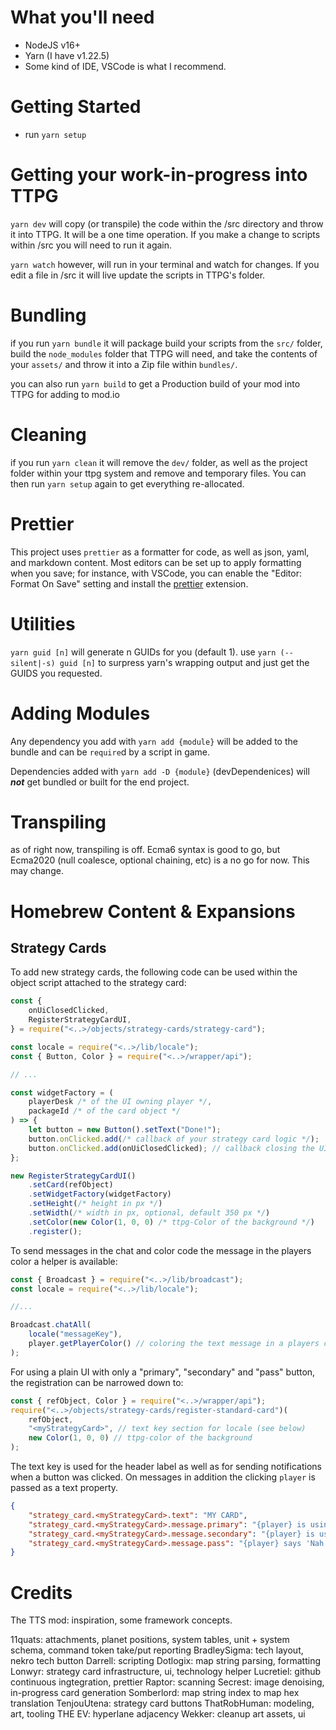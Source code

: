 # What you'll need

-   NodeJS v16+
-   Yarn (I have v1.22.5)
-   Some kind of IDE, VSCode is what I recommend.

# Getting Started

-   run `yarn setup`

# Getting your work-in-progress into TTPG

`yarn dev` will copy (or transpile) the code within the /src directory and throw it into TTPG. It will be a one time operation. If you make a change to scripts within /src you will need to run it again.

`yarn watch` however, will run in your terminal and watch for changes. If you edit a file in /src it will live update the scripts in TTPG's folder.

# Bundling

if you run `yarn bundle` it will package build your scripts from the `src/` folder, build the `node_modules` folder that TTPG will need, and take the contents of your `assets/` and throw it into a Zip file within `bundles/`.

you can also run `yarn build` to get a Production build of your mod into TTPG for adding to mod.io

# Cleaning

if you run `yarn clean` it will remove the `dev/` folder, as well as the project folder within your ttpg system and remove and temporary files. You can then run `yarn setup` again to get everything re-allocated.

# Prettier

This project uses `prettier` as a formatter for code, as well as json, yaml, and markdown content. Most editors can be set up to apply formatting when you save; for instance, with VSCode, you can enable the "Editor: Format On Save" setting and install the [prettier](https://marketplace.visualstudio.com/items?itemName=esbenp.prettier-vscode) extension.

# Utilities

`yarn guid [n]` will generate n GUIDs for you (default 1). use `yarn (--silent|-s) guid [n]` to surpress yarn's wrapping output and just get the GUIDS you requested.

# Adding Modules

Any dependency you add with `yarn add {module}` will be added to the bundle and can be `require`d by a script in game.

Dependencies added with `yarn add -D {module}` (devDependenices) will **_not_** get bundled or built for the end project.

# Transpiling

as of right now, transpiling is off. Ecma6 syntax is good to go, but Ecma2020 (null coalesce, optional chaining, etc) is a no go for now. This may change.

# Homebrew Content & Expansions

## Strategy Cards

To add new strategy cards, the following code can be used within the object script attached to the strategy card:

```javascript
const {
    onUiClosedClicked,
    RegisterStrategyCardUI,
} = require("<..>/objects/strategy-cards/strategy-card");

const locale = require("<..>/lib/locale");
const { Button, Color } = require("<..>/wrapper/api");

// ...

const widgetFactory = (
    playerDesk /* of the UI owning player */,
    packageId /* of the card object */
) => {
    let button = new Button().setText("Done!");
    button.onClicked.add(/* callback of your strategy card logic */);
    button.onClicked.add(onUiClosedClicked); // callback closing the UI and handling the "all players resolved" and stacking UIs
};

new RegisterStrategyCardUI()
    .setCard(refObject)
    .setWidgetFactory(widgetFactory)
    .setHeight(/* height in px */)
    .setWidth(/* width in px, optional, default 350 px */)
    .setColor(new Color(1, 0, 0) /* ttpg-Color of the background */)
    .register();
```

To send messages in the chat and color code the message in the players color a helper is available:

```javascript
const { Broadcast } = require("<..>/lib/broadcast");
const locale = require("<..>/lib/locale");

//...

Broadcast.chatAll(
    locale("messageKey"),
    player.getPlayerColor() // coloring the text message in a players color
);
```

For using a plain UI with only a "primary", "secondary" and "pass" button, the registration can be narrowed down to:

```javascript
const { refObject, Color } = require("<..>/wrapper/api");
require("<..>/objects/strategy-cards/register-standard-card")(
    refObject,
    "<myStrategyCard>", // text key section for locale (see below)
    new Color(1, 0, 0) // ttpg-color of the background
);
```

The text key is used for the header label as well as for sending notifications when a button was clicked.
On messages in addition the clicking `player` is passed as a text property.

```json
{
    "strategy_card.<myStrategyCard>.text": "MY CARD",
    "strategy_card.<myStrategyCard>.message.primary": "{player} is using the primary ability of MY CARD.",
    "strategy_card.<myStrategyCard>.message.secondary": "{player} is using the primary ability of MY CARD.",
    "strategy_card.<myStrategyCard>.message.pass": "{player} says 'Nah. I dont wanna use MY CARD.'"
}
```

# Credits

The TTS mod: inspiration, some framework concepts.

11quats: attachments, planet positions, system tables, unit + system schema, command token take/put reporting
BradleySigma: tech layout, nekro tech button
Darrell: scripting
Dotlogix: map string parsing, formatting
Lonwyr: strategy card infrastructure, ui, technology helper
Lucretiel: github continuous ingtegration, prettier
Raptor: scanning
Secrest: image denoising, in-progress card generation
Somberlord: map string index to map hex translation
TenjouUtena: strategy card buttons
ThatRobHuman: modeling, art, tooling
THE EV: hyperlane adjacency
Wekker: cleanup art assets, ui
